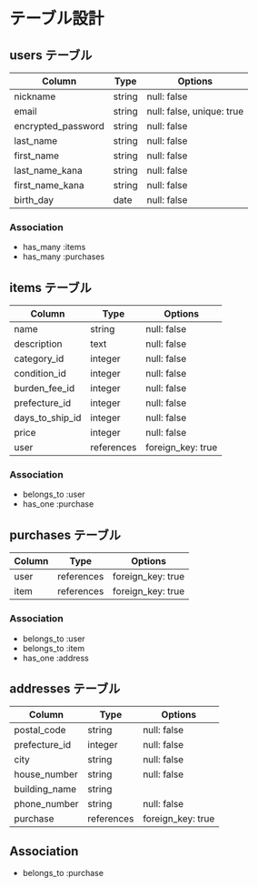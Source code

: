 # テーブル設計

## users テーブル

|       Column       |  Type  |          Options          |
|--------------------|--------|---------------------------|
|      nickname      | string |       null: false         |
|        email       | string | null: false, unique: true |
| encrypted_password | string |       null: false         |
|      last_name     | string |       null: false         |
|      first_name    | string |       null: false         |
|   last_name_kana   | string |       null: false         |
|   first_name_kana  | string |       null: false         |
|     birth_day      |  date  |       null: false         |

### Association

- has_many :items
- has_many :purchases

## items テーブル

|       Column      |    Type    |      Options      |
|-------------------|------------|-------------------|
|        name       |   string   |    null: false    |
|    description    |    text    |    null: false    |
|    category_id    |   integer  |    null: false    |
|   condition_id    |   integer  |    null: false    |
|   burden_fee_id   |   integer  |    null: false    |
|   prefecture_id   |   integer  |    null: false    |
|  days_to_ship_id  |   integer  |    null: false    |
|       price       |   integer  |    null: false    |
|       user        | references | foreign_key: true |

### Association

- belongs_to :user
- has_one :purchase

## purchases テーブル

|  Column  |    Type    |      Options      |
|----------|------------|-------------------|
|   user   | references | foreign_key: true |
|   item   | references | foreign_key: true |

### Association

- belongs_to :user
- belongs_to :item
- has_one :address

## addresses テーブル

|     Column    |    Type    |      Options      |
|---------------|------------|-------------------|
|  postal_code  |   string   |    null: false    |
| prefecture_id |   integer  |    null: false    |
|     city      |   string   |    null: false    |
| house_number  |   string   |    null: false    |
| building_name |   string   |                   |
|  phone_number |   string   |     null: false   |
|    purchase   | references | foreign_key: true |

## Association

- belongs_to :purchase